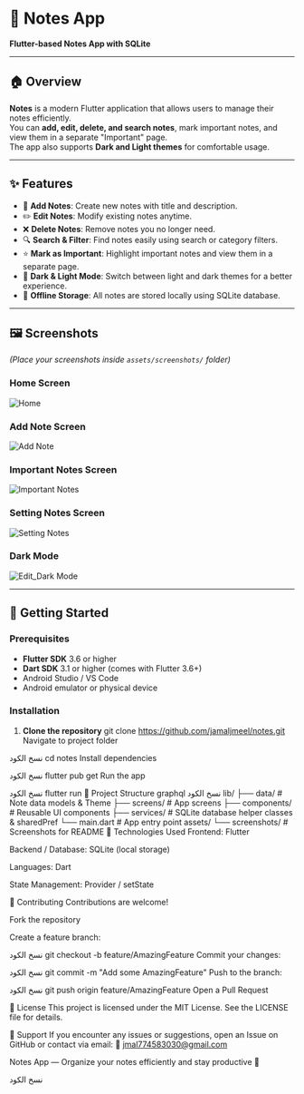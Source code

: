 # 📝 Notes App
**Flutter-based Notes App with SQLite**

---

## 🏠 Overview
**Notes** is a modern Flutter application that allows users to manage their notes efficiently.  
You can **add, edit, delete, and search notes**, mark important notes, and view them in a separate "Important" page.  
The app also supports **Dark and Light themes** for comfortable usage.

---

## ✨ Features
- 📝 **Add Notes**: Create new notes with title and description.  
- ✏️ **Edit Notes**: Modify existing notes anytime.  
- ❌ **Delete Notes**: Remove notes you no longer need.  
- 🔍 **Search & Filter**: Find notes easily using search or category filters.  
- ⭐ **Mark as Important**: Highlight important notes and view them in a separate page.  
- 🌙 **Dark & Light Mode**: Switch between light and dark themes for a better experience.  
- 💾 **Offline Storage**: All notes are stored locally using SQLite database.  

---

## 🖼️ Screenshots
*(Place your screenshots inside `assets/screenshots/` folder)*

### Home Screen
![Home](assets/screenshots/home.png)

### Add Note Screen
![Add Note](assets/screenshots/add.png)

### Important Notes Screen
![Important Notes](assets/screenshots/important.png)

### Setting Notes Screen
![Setting Notes](assets/screenshots/setting.png)

### Dark Mode
![Edit_Dark Mode](assets/screenshots/edit.png)

---

## 🚀 Getting Started

### Prerequisites
- **Flutter SDK** 3.6 or higher  
- **Dart SDK** 3.1 or higher (comes with Flutter 3.6+) 
- Android Studio / VS Code  
- Android emulator or physical device

### Installation
1. **Clone the repository**
git clone https://github.com/jamaljmeel/notes.git
Navigate to project folder

نسخ الكود
cd notes
Install dependencies

نسخ الكود
flutter pub get
Run the app

نسخ الكود
flutter run
📂 Project Structure
graphql
نسخ الكود
lib/
├── data/        # Note data models & Theme
├── screens/       # App screens 
├── components/       # Reusable UI components
├── services/            # SQLite database helper classes & sharedPref
└── main.dart      # App entry point
assets/
└── screenshots/   # Screenshots for README
🧠 Technologies Used
Frontend: Flutter

Backend / Database: SQLite (local storage)

Languages: Dart

State Management: Provider / setState


🤝 Contributing
Contributions are welcome!

Fork the repository

Create a feature branch:

نسخ الكود
git checkout -b feature/AmazingFeature
Commit your changes:

نسخ الكود
git commit -m "Add some AmazingFeature"
Push to the branch:

نسخ الكود
git push origin feature/AmazingFeature
Open a Pull Request

📄 License
This project is licensed under the MIT License.
See the LICENSE file for details.

💬 Support
If you encounter any issues or suggestions, open an Issue on GitHub
or contact via email:
📧 jmal774583030@gmail.com

Notes App — Organize your notes efficiently and stay productive 📝

نسخ الكود
